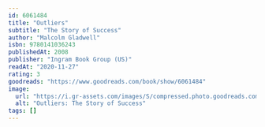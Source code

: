 ```yaml
---
id: 6061484
title: "Outliers"
subtitle: "The Story of Success"
author: "Malcolm Gladwell"
isbn: 9780141036243
publishedAt: 2008
publisher: "Ingram Book Group (US)"
readAt: "2020-11-27"
rating: 3
goodreads: "https://www.goodreads.com/book/show/6061484"
image:
  url: "https://i.gr-assets.com/images/S/compressed.photo.goodreads.com/books/1327992046l/6061484.jpg"
  alt: "Outliers: The Story of Success"
tags: []
---
```

